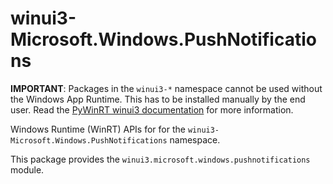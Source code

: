 <!-- warning: Please don't edit this file. It was automatically generated. -->

# winui3-Microsoft.Windows.PushNotifications

**IMPORTANT**: Packages in the `winui3-*` namespace cannot be used without the
Windows App Runtime. This has to be installed manually by the end user. Read the
[PyWinRT winui3 documentation](https://pywinrt.readthedocs.io/en/latest/api/winui3/index.html)
for more information.

Windows Runtime (WinRT) APIs for for the `winui3-Microsoft.Windows.PushNotifications` namespace.

This package provides the `winui3.microsoft.windows.pushnotifications` module.

